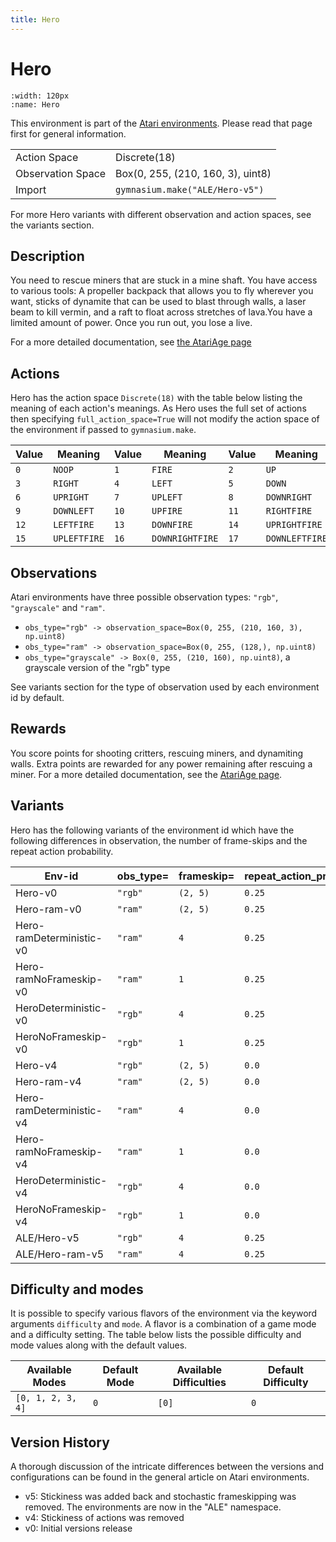 ```yaml
---
title: Hero
---
```


# Hero

```{figure} ../../_static/videos/atari/hero.gif
:width: 120px
:name: Hero
```

This environment is part of the <a href='..'>Atari environments</a>. Please read that page first for general information.

|   |   |
|---|---|
| Action Space | Discrete(18) |
| Observation Space | Box(0, 255, (210, 160, 3), uint8) |
| Import | `gymnasium.make("ALE/Hero-v5")` |

For more Hero variants with different observation and action spaces, see the variants section.

## Description

You need to rescue miners that are stuck in a mine shaft. You have access to various tools: A propeller backpack that allows you to fly wherever you want, sticks of dynamite that can be used to blast through walls, a laser beam to kill vermin, and a raft to float across stretches of lava.You have a limited amount of power. Once you run out, you lose a live.

For a more detailed documentation, see [the AtariAge page](https://atariage.com/manual_html_page.php?SoftwareLabelID=228)

## Actions

Hero has the action space `Discrete(18)` with the table below listing the meaning of each action's meanings.
As Hero uses the full set of actions then specifying `full_action_space=True` will not modify the action space of the environment if passed to `gymnasium.make`.

| Value   | Meaning      | Value   | Meaning         | Value   | Meaning        |
|---------|--------------|---------|-----------------|---------|----------------|
| `0`     | `NOOP`       | `1`     | `FIRE`          | `2`     | `UP`           |
| `3`     | `RIGHT`      | `4`     | `LEFT`          | `5`     | `DOWN`         |
| `6`     | `UPRIGHT`    | `7`     | `UPLEFT`        | `8`     | `DOWNRIGHT`    |
| `9`     | `DOWNLEFT`   | `10`    | `UPFIRE`        | `11`    | `RIGHTFIRE`    |
| `12`    | `LEFTFIRE`   | `13`    | `DOWNFIRE`      | `14`    | `UPRIGHTFIRE`  |
| `15`    | `UPLEFTFIRE` | `16`    | `DOWNRIGHTFIRE` | `17`    | `DOWNLEFTFIRE` |

## Observations

Atari environments have three possible observation types: `"rgb"`, `"grayscale"` and `"ram"`.

- `obs_type="rgb" -> observation_space=Box(0, 255, (210, 160, 3), np.uint8)`
- `obs_type="ram" -> observation_space=Box(0, 255, (128,), np.uint8)`
- `obs_type="grayscale" -> Box(0, 255, (210, 160), np.uint8)`, a grayscale version of the "rgb" type

See variants section for the type of observation used by each environment id by default.

## Rewards
You score points for shooting critters, rescuing miners, and dynamiting walls. Extra points are rewarded for any power remaining after rescuing a miner. For a more detailed documentation, see the [AtariAge page](https://atariage.com/manual_html_page.php?SoftwareLabelID=228).

## Variants

Hero has the following variants of the environment id which have the following differences in observation,
the number of frame-skips and the repeat action probability.

| Env-id                   | obs_type=   | frameskip=   | repeat_action_probability=   |
|--------------------------|-------------|--------------|------------------------------|
| Hero-v0                  | `"rgb"`     | `(2, 5)`     | `0.25`                       |
| Hero-ram-v0              | `"ram"`     | `(2, 5)`     | `0.25`                       |
| Hero-ramDeterministic-v0 | `"ram"`     | `4`          | `0.25`                       |
| Hero-ramNoFrameskip-v0   | `"ram"`     | `1`          | `0.25`                       |
| HeroDeterministic-v0     | `"rgb"`     | `4`          | `0.25`                       |
| HeroNoFrameskip-v0       | `"rgb"`     | `1`          | `0.25`                       |
| Hero-v4                  | `"rgb"`     | `(2, 5)`     | `0.0`                        |
| Hero-ram-v4              | `"ram"`     | `(2, 5)`     | `0.0`                        |
| Hero-ramDeterministic-v4 | `"ram"`     | `4`          | `0.0`                        |
| Hero-ramNoFrameskip-v4   | `"ram"`     | `1`          | `0.0`                        |
| HeroDeterministic-v4     | `"rgb"`     | `4`          | `0.0`                        |
| HeroNoFrameskip-v4       | `"rgb"`     | `1`          | `0.0`                        |
| ALE/Hero-v5              | `"rgb"`     | `4`          | `0.25`                       |
| ALE/Hero-ram-v5          | `"ram"`     | `4`          | `0.25`                       |

## Difficulty and modes

It is possible to specify various flavors of the environment via the keyword arguments `difficulty` and `mode`.
A flavor is a combination of a game mode and a difficulty setting. The table below lists the possible difficulty and mode values
along with the default values.

| Available Modes   | Default Mode   | Available Difficulties   | Default Difficulty   |
|-------------------|----------------|--------------------------|----------------------|
| `[0, 1, 2, 3, 4]` | `0`            | `[0]`                    | `0`                  |

## Version History

A thorough discussion of the intricate differences between the versions and configurations can be found in the general article on Atari environments.

* v5: Stickiness was added back and stochastic frameskipping was removed. The environments are now in the "ALE" namespace.
* v4: Stickiness of actions was removed
* v0: Initial versions release
